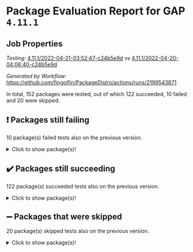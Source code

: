 # Package Evaluation Report for GAP `4.11.1`

## Job Properties

*Testing:* [4.11.1/2022-04-21-03:52:47-c24b5e9d](https://github.com/fingolfin/PackageDistro/blob/data/reports/4.11.1/2022-04-21-03:52:47-c24b5e9d) vs [4.11.1/2022-04-20-04:06:40-c24b5e9d](https://github.com/fingolfin/PackageDistro/blob/data/reports/4.11.1/2022-04-20-04:06:40-c24b5e9d)

*Generated by Workflow:* https://github.com/fingolfin/PackageDistro/actions/runs/2199543871

In total, 152 packages were tested, out of which 122 succeeded, 10 failed and 20 were skipped.

## :exclamation: Packages still failing

10 package(s) failed tests also on the previous version.
<details><summary>Click to show package(s)!</summary>

- fining 1.4.1 [(failure)](https://github.com/fingolfin/PackageDistro/runs/6105840966?check_suite_focus=true)
- francy 1.2.4 [(failure)](https://github.com/fingolfin/PackageDistro/runs/6105841167?check_suite_focus=true)
- hap 1.38 [(failure)](https://github.com/fingolfin/PackageDistro/runs/6105841514?check_suite_focus=true)
- normalizinterface 1.3.2 [(failure)](https://github.com/fingolfin/PackageDistro/runs/6105842612?check_suite_focus=true)
- packagemanager 1.2 [(failure)](https://github.com/fingolfin/PackageDistro/runs/6105842834?check_suite_focus=true)
- recog 1.3.2 [(failure)](https://github.com/fingolfin/PackageDistro/runs/6105843473?check_suite_focus=true)
- semigroups 4.0.0 [(failure)](https://github.com/fingolfin/PackageDistro/runs/6105843645?check_suite_focus=true)
- transgrp 3.6.1 [(failure)](https://github.com/fingolfin/PackageDistro/runs/6105844229?check_suite_focus=true)
- unitlib 4.0.0 [(failure)](https://github.com/fingolfin/PackageDistro/runs/6105844517?check_suite_focus=true)
- yangbaxter 0.9.0 [(failure)](https://github.com/fingolfin/PackageDistro/runs/6105845109?check_suite_focus=true)
</details>

## :heavy_check_mark: Packages still succeeding

122 package(s) succeeded tests also on the previous version.
<details><summary>Click to show package(s)!</summary>

- ace 5.4 [(success)](https://github.com/fingolfin/PackageDistro/runs/6105838666?check_suite_focus=true)
- aclib 1.3.2 [(success)](https://github.com/fingolfin/PackageDistro/runs/6105838742?check_suite_focus=true)
- agt 0.2 [(success)](https://github.com/fingolfin/PackageDistro/runs/6105838815?check_suite_focus=true)
- alnuth 3.2.1 [(success)](https://github.com/fingolfin/PackageDistro/runs/6105838943?check_suite_focus=true)
- anupq 3.2.6 [(success)](https://github.com/fingolfin/PackageDistro/runs/6105839061?check_suite_focus=true)
- atlasrep 2.1.2 [(success)](https://github.com/fingolfin/PackageDistro/runs/6105839192?check_suite_focus=true)
- autodoc 2022.03.10 [(success)](https://github.com/fingolfin/PackageDistro/runs/6105839284?check_suite_focus=true)
- automata 1.15 [(success)](https://github.com/fingolfin/PackageDistro/runs/6105839391?check_suite_focus=true)
- automgrp 1.3.2 [(success)](https://github.com/fingolfin/PackageDistro/runs/6105839503?check_suite_focus=true)
- autpgrp 1.10.2 [(success)](https://github.com/fingolfin/PackageDistro/runs/6105839546?check_suite_focus=true)
- cap 2022.04-02 [(success)](https://github.com/fingolfin/PackageDistro/runs/6105839590?check_suite_focus=true)
- caratinterface 2.3.3 [(success)](https://github.com/fingolfin/PackageDistro/runs/6105839638?check_suite_focus=true)
- cddinterface 2020.06.24 [(success)](https://github.com/fingolfin/PackageDistro/runs/6105839698?check_suite_focus=true)
- circle 1.6.4 [(success)](https://github.com/fingolfin/PackageDistro/runs/6105839731?check_suite_focus=true)
- cohomolo 1.6.10 [(success)](https://github.com/fingolfin/PackageDistro/runs/6105839785?check_suite_focus=true)
- congruence 1.2.3 [(success)](https://github.com/fingolfin/PackageDistro/runs/6105839824?check_suite_focus=true)
- corelg 1.56 [(success)](https://github.com/fingolfin/PackageDistro/runs/6105839880?check_suite_focus=true)
- crime 1.6 [(success)](https://github.com/fingolfin/PackageDistro/runs/6105840017?check_suite_focus=true)
- crisp 1.4.5 [(success)](https://github.com/fingolfin/PackageDistro/runs/6105840065?check_suite_focus=true)
- crypting 0.10 [(success)](https://github.com/fingolfin/PackageDistro/runs/6105840135?check_suite_focus=true)
- cryst 4.1.24 [(success)](https://github.com/fingolfin/PackageDistro/runs/6105840174?check_suite_focus=true)
- crystcat 1.1.9 [(success)](https://github.com/fingolfin/PackageDistro/runs/6105840222?check_suite_focus=true)
- ctbllib 1.3.3 [(success)](https://github.com/fingolfin/PackageDistro/runs/6105840263?check_suite_focus=true)
- cubefree 1.19 [(success)](https://github.com/fingolfin/PackageDistro/runs/6105840313?check_suite_focus=true)
- curlinterface 2.2.2 [(success)](https://github.com/fingolfin/PackageDistro/runs/6105840360?check_suite_focus=true)
- cvec 2.7.5 [(success)](https://github.com/fingolfin/PackageDistro/runs/6105840407?check_suite_focus=true)
- datastructures 0.2.7 [(success)](https://github.com/fingolfin/PackageDistro/runs/6105840454?check_suite_focus=true)
- deepthought 1.0.5 [(success)](https://github.com/fingolfin/PackageDistro/runs/6105840515?check_suite_focus=true)
- design 1.7 [(success)](https://github.com/fingolfin/PackageDistro/runs/6105840571?check_suite_focus=true)
- difsets 2.3.1 [(success)](https://github.com/fingolfin/PackageDistro/runs/6105840618?check_suite_focus=true)
- digraphs 1.5.2 [(success)](https://github.com/fingolfin/PackageDistro/runs/6105840668?check_suite_focus=true)
- edim 1.3.5 [(success)](https://github.com/fingolfin/PackageDistro/runs/6105840713?check_suite_focus=true)
- example 4.3.0 [(success)](https://github.com/fingolfin/PackageDistro/runs/6105840766?check_suite_focus=true)
- factint 1.6.3 [(success)](https://github.com/fingolfin/PackageDistro/runs/6105840821?check_suite_focus=true)
- ferret 1.0.7 [(success)](https://github.com/fingolfin/PackageDistro/runs/6105840890?check_suite_focus=true)
- fga 1.4.0 [(success)](https://github.com/fingolfin/PackageDistro/runs/6105840935?check_suite_focus=true)
- float 1.0.3 [(success)](https://github.com/fingolfin/PackageDistro/runs/6105841013?check_suite_focus=true)
- format 1.4.3 [(success)](https://github.com/fingolfin/PackageDistro/runs/6105841047?check_suite_focus=true)
- forms 1.2.7 [(success)](https://github.com/fingolfin/PackageDistro/runs/6105841080?check_suite_focus=true)
- fplsa 1.2.5 [(success)](https://github.com/fingolfin/PackageDistro/runs/6105841109?check_suite_focus=true)
- fr 2.4.8 [(success)](https://github.com/fingolfin/PackageDistro/runs/6105841137?check_suite_focus=true)
- fwtree 1.3 [(success)](https://github.com/fingolfin/PackageDistro/runs/6105841194?check_suite_focus=true)
- gbnp 1.0.5 [(success)](https://github.com/fingolfin/PackageDistro/runs/6105841213?check_suite_focus=true)
- generalizedmorphismsforcap 2022.03-03 [(success)](https://github.com/fingolfin/PackageDistro/runs/6105841240?check_suite_focus=true)
- genss 1.6.6 [(success)](https://github.com/fingolfin/PackageDistro/runs/6105841273?check_suite_focus=true)
- gradedringforhomalg 2022.03-01 [(success)](https://github.com/fingolfin/PackageDistro/runs/6105841300?check_suite_focus=true)
- grape 4.8.5 [(success)](https://github.com/fingolfin/PackageDistro/runs/6105841326?check_suite_focus=true)
- groupoids 1.69 [(success)](https://github.com/fingolfin/PackageDistro/runs/6105841339?check_suite_focus=true)
- grpconst 2.6.2 [(success)](https://github.com/fingolfin/PackageDistro/runs/6105841365?check_suite_focus=true)
- guarana 0.96.3 [(success)](https://github.com/fingolfin/PackageDistro/runs/6105841403?check_suite_focus=true)
- guava 3.15 [(success)](https://github.com/fingolfin/PackageDistro/runs/6105841439?check_suite_focus=true)
- hapcryst 0.1.14 [(success)](https://github.com/fingolfin/PackageDistro/runs/6105841565?check_suite_focus=true)
- hecke 1.5.3 [(success)](https://github.com/fingolfin/PackageDistro/runs/6105841615?check_suite_focus=true)
- help 3.5 [(success)](https://github.com/fingolfin/PackageDistro/runs/6105841648?check_suite_focus=true)
- idrel 2.43 [(success)](https://github.com/fingolfin/PackageDistro/runs/6105841687?check_suite_focus=true)
- images 1.3.1 [(success)](https://github.com/fingolfin/PackageDistro/runs/6105841738?check_suite_focus=true)
- intpic 0.2.4 [(success)](https://github.com/fingolfin/PackageDistro/runs/6105841783?check_suite_focus=true)
- io 4.7.2 [(success)](https://github.com/fingolfin/PackageDistro/runs/6105841824?check_suite_focus=true)
- irredsol 1.4.3 [(success)](https://github.com/fingolfin/PackageDistro/runs/6105841853?check_suite_focus=true)
- json 2.1.0 [(success)](https://github.com/fingolfin/PackageDistro/runs/6105841897?check_suite_focus=true)
- jupyterkernel 1.4.1 [(success)](https://github.com/fingolfin/PackageDistro/runs/6105841945?check_suite_focus=true)
- jupyterviz 1.5.1 [(success)](https://github.com/fingolfin/PackageDistro/runs/6105841988?check_suite_focus=true)
- kan 1.34 [(success)](https://github.com/fingolfin/PackageDistro/runs/6105842026?check_suite_focus=true)
- kbmag 1.5.9 [(success)](https://github.com/fingolfin/PackageDistro/runs/6105842051?check_suite_focus=true)
- laguna 3.9.4 [(success)](https://github.com/fingolfin/PackageDistro/runs/6105842087?check_suite_focus=true)
- liealgdb 2.2.1 [(success)](https://github.com/fingolfin/PackageDistro/runs/6105842112?check_suite_focus=true)
- liepring 2.6 [(success)](https://github.com/fingolfin/PackageDistro/runs/6105842142?check_suite_focus=true)
- liering 2.4.2 [(success)](https://github.com/fingolfin/PackageDistro/runs/6105842177?check_suite_focus=true)
- linearalgebraforcap 2022.04-02 [(success)](https://github.com/fingolfin/PackageDistro/runs/6105842207?check_suite_focus=true)
- loops 3.4.1 [(success)](https://github.com/fingolfin/PackageDistro/runs/6105842237?check_suite_focus=true)
- lpres 1.0.3 [(success)](https://github.com/fingolfin/PackageDistro/runs/6105842272?check_suite_focus=true)
- majoranaalgebras 1.4 [(success)](https://github.com/fingolfin/PackageDistro/runs/6105842302?check_suite_focus=true)
- mapclass 1.4.5 [(success)](https://github.com/fingolfin/PackageDistro/runs/6105842346?check_suite_focus=true)
- matgrp 0.64 [(success)](https://github.com/fingolfin/PackageDistro/runs/6105842379?check_suite_focus=true)
- modisom 2.5.1 [(success)](https://github.com/fingolfin/PackageDistro/runs/6105842407?check_suite_focus=true)
- modulepresentationsforcap 2022.03-02 [(success)](https://github.com/fingolfin/PackageDistro/runs/6105842436?check_suite_focus=true)
- monoidalcategories 2022.03-02 [(success)](https://github.com/fingolfin/PackageDistro/runs/6105842464?check_suite_focus=true)
- nconvex 2020.11-04 [(success)](https://github.com/fingolfin/PackageDistro/runs/6105842493?check_suite_focus=true)
- nilmat 1.4.1 [(success)](https://github.com/fingolfin/PackageDistro/runs/6105842544?check_suite_focus=true)
- nock 1.5 [(success)](https://github.com/fingolfin/PackageDistro/runs/6105842584?check_suite_focus=true)
- nq 2.5.8 [(success)](https://github.com/fingolfin/PackageDistro/runs/6105842641?check_suite_focus=true)
- numericalsgps 1.3.0 [(success)](https://github.com/fingolfin/PackageDistro/runs/6105842682?check_suite_focus=true)
- openmath 11.5.0 [(success)](https://github.com/fingolfin/PackageDistro/runs/6105842710?check_suite_focus=true)
- orb 4.8.4 [(success)](https://github.com/fingolfin/PackageDistro/runs/6105842739?check_suite_focus=true)
- patternclass 2.4.2 [(success)](https://github.com/fingolfin/PackageDistro/runs/6105842887?check_suite_focus=true)
- permut 2.0.4 [(success)](https://github.com/fingolfin/PackageDistro/runs/6105842939?check_suite_focus=true)
- polenta 1.3.10 [(success)](https://github.com/fingolfin/PackageDistro/runs/6105842993?check_suite_focus=true)
- polymaking 0.8.6 [(success)](https://github.com/fingolfin/PackageDistro/runs/6105843045?check_suite_focus=true)
- primgrp 3.4.1 [(success)](https://github.com/fingolfin/PackageDistro/runs/6105843100?check_suite_focus=true)
- profiling 2.5.0 [(success)](https://github.com/fingolfin/PackageDistro/runs/6105843162?check_suite_focus=true)
- qpa 1.33 [(success)](https://github.com/fingolfin/PackageDistro/runs/6105843241?check_suite_focus=true)
- quagroup 1.8.3 [(success)](https://github.com/fingolfin/PackageDistro/runs/6105843311?check_suite_focus=true)
- radiroot 2.9 [(success)](https://github.com/fingolfin/PackageDistro/runs/6105843368?check_suite_focus=true)
- rcwa 4.6.4 [(success)](https://github.com/fingolfin/PackageDistro/runs/6105843405?check_suite_focus=true)
- rds 1.8 [(success)](https://github.com/fingolfin/PackageDistro/runs/6105843439?check_suite_focus=true)
- repndecomp 1.2.1 [(success)](https://github.com/fingolfin/PackageDistro/runs/6105843514?check_suite_focus=true)
- repsn 3.1.0 [(success)](https://github.com/fingolfin/PackageDistro/runs/6105843550?check_suite_focus=true)
- resclasses 4.7.2 [(success)](https://github.com/fingolfin/PackageDistro/runs/6105843581?check_suite_focus=true)
- scscp 2.3.1 [(success)](https://github.com/fingolfin/PackageDistro/runs/6105843608?check_suite_focus=true)
- sglppow 2.2 [(success)](https://github.com/fingolfin/PackageDistro/runs/6105843685?check_suite_focus=true)
- sgpviz 0.999.5 [(success)](https://github.com/fingolfin/PackageDistro/runs/6105843719?check_suite_focus=true)
- simpcomp 2.1.14 [(success)](https://github.com/fingolfin/PackageDistro/runs/6105843758?check_suite_focus=true)
- singular 2020.12.18 [(success)](https://github.com/fingolfin/PackageDistro/runs/6105843796?check_suite_focus=true)
- sla 1.5.3 [(success)](https://github.com/fingolfin/PackageDistro/runs/6105843832?check_suite_focus=true)
- smallgrp 1.5 [(success)](https://github.com/fingolfin/PackageDistro/runs/6105843867?check_suite_focus=true)
- smallsemi 0.6.13 [(success)](https://github.com/fingolfin/PackageDistro/runs/6105843898?check_suite_focus=true)
- sonata 2.9.3 [(success)](https://github.com/fingolfin/PackageDistro/runs/6105843928?check_suite_focus=true)
- sophus 1.25 [(success)](https://github.com/fingolfin/PackageDistro/runs/6105843963?check_suite_focus=true)
- spinsym 1.5.2 [(success)](https://github.com/fingolfin/PackageDistro/runs/6105844008?check_suite_focus=true)
- symbcompcc 1.3.2 [(success)](https://github.com/fingolfin/PackageDistro/runs/6105844048?check_suite_focus=true)
- thelma 1.3 [(success)](https://github.com/fingolfin/PackageDistro/runs/6105844088?check_suite_focus=true)
- tomlib 1.2.9 [(success)](https://github.com/fingolfin/PackageDistro/runs/6105844136?check_suite_focus=true)
- toric 1.9.5 [(success)](https://github.com/fingolfin/PackageDistro/runs/6105844178?check_suite_focus=true)
- ugaly 4.0.2 [(success)](https://github.com/fingolfin/PackageDistro/runs/6105844319?check_suite_focus=true)
- unipot 1.5 [(success)](https://github.com/fingolfin/PackageDistro/runs/6105844427?check_suite_focus=true)
- utils 0.72 [(success)](https://github.com/fingolfin/PackageDistro/runs/6105844609?check_suite_focus=true)
- uuid 0.7 [(success)](https://github.com/fingolfin/PackageDistro/runs/6105844722?check_suite_focus=true)
- walrus 0.9991 [(success)](https://github.com/fingolfin/PackageDistro/runs/6105844824?check_suite_focus=true)
- wedderga 4.10.1 [(success)](https://github.com/fingolfin/PackageDistro/runs/6105844913?check_suite_focus=true)
- xmod 2.86 [(success)](https://github.com/fingolfin/PackageDistro/runs/6105844991?check_suite_focus=true)
- xmodalg 1.18 [(success)](https://github.com/fingolfin/PackageDistro/runs/6105845051?check_suite_focus=true)
- zeromqinterface 0.13 [(success)](https://github.com/fingolfin/PackageDistro/runs/6105845175?check_suite_focus=true)
</details>

## :heavy_minus_sign: Packages that were skipped

20 package(s) skipped tests also on the previous version.
<details><summary>Click to show package(s)!</summary>

- 4ti2interface 2022.03-01 [(skipped)](https://github.com/fingolfin/PackageDistro/runs/6105803504?check_suite_focus=true)
- browse 1.8.14 [(skipped)](https://github.com/fingolfin/PackageDistro/runs/6105803504?check_suite_focus=true)
- examplesforhomalg 2022.03-01 [(skipped)](https://github.com/fingolfin/PackageDistro/runs/6105803504?check_suite_focus=true)
- gapdoc 1.6.5 [(skipped)](https://github.com/fingolfin/PackageDistro/runs/6105803504?check_suite_focus=true)
- gauss 2022.03-01 [(skipped)](https://github.com/fingolfin/PackageDistro/runs/6105803504?check_suite_focus=true)
- gaussforhomalg 2022.03-01 [(skipped)](https://github.com/fingolfin/PackageDistro/runs/6105803504?check_suite_focus=true)
- gradedmodules 2022.03-01 [(skipped)](https://github.com/fingolfin/PackageDistro/runs/6105803504?check_suite_focus=true)
- homalg 2022.03-01 [(skipped)](https://github.com/fingolfin/PackageDistro/runs/6105803504?check_suite_focus=true)
- homalgtocas 2022.03-01 [(skipped)](https://github.com/fingolfin/PackageDistro/runs/6105803504?check_suite_focus=true)
- io_forhomalg 2022.03-01 [(skipped)](https://github.com/fingolfin/PackageDistro/runs/6105803504?check_suite_focus=true)
- itc 1.5.1 [(skipped)](https://github.com/fingolfin/PackageDistro/runs/6105803504?check_suite_focus=true)
- localizeringforhomalg 2022.03-01 [(skipped)](https://github.com/fingolfin/PackageDistro/runs/6105803504?check_suite_focus=true)
- matricesforhomalg 2022.03-02 [(skipped)](https://github.com/fingolfin/PackageDistro/runs/6105803504?check_suite_focus=true)
- modules 2022.03-01 [(skipped)](https://github.com/fingolfin/PackageDistro/runs/6105803504?check_suite_focus=true)
- polycyclic 2.16 [(skipped)](https://github.com/fingolfin/PackageDistro/runs/6105803504?check_suite_focus=true)
- ringsforhomalg 2022.03-01 [(skipped)](https://github.com/fingolfin/PackageDistro/runs/6105803504?check_suite_focus=true)
- sco 2022.03-01 [(skipped)](https://github.com/fingolfin/PackageDistro/runs/6105803504?check_suite_focus=true)
- toolsforhomalg 2022.04-01 [(skipped)](https://github.com/fingolfin/PackageDistro/runs/6105803504?check_suite_focus=true)
- toricvarieties 2022.03.23 [(skipped)](https://github.com/fingolfin/PackageDistro/runs/6105803504?check_suite_focus=true)
- xgap 4.31 [(skipped)](https://github.com/fingolfin/PackageDistro/runs/6105803504?check_suite_focus=true)
</details>

